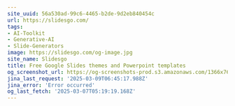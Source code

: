 ```yaml
---
site_uuid: 56a530ad-99c6-4465-b2de-9d2eb840454c
url: https://slidesgo.com/
tags:
- AI-Toolkit
- Generative-AI
- Slide-Generators
image: https://slidesgo.com/og-image.jpg
site_name: Slidesgo
title: Free Google Slides themes and Powerpoint templates
og_screenshot_url: https://og-screenshots-prod.s3.amazonaws.com/1366x768/80/false/ac118e0c8fcd9201a478fab70dbbe381c43212ee99b313aa2f8512bcc685f68c.jpeg
jina_last_request: '2025-03-09T06:45:17.988Z'
jina_error: 'Error occurred'
og_last_fetch: '2025-03-07T05:19:19.168Z'
---
```


